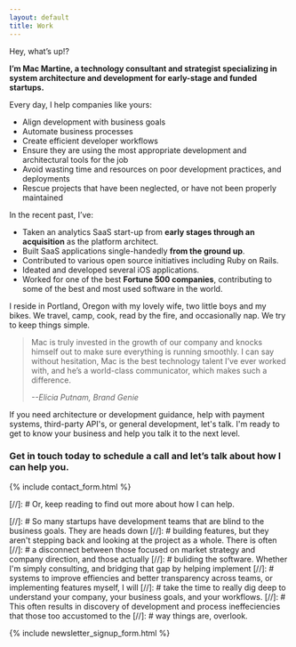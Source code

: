 ```yaml
---
layout: default
title: Work
---
```


Hey, what’s up!?

**I’m Mac Martine, a technology consultant and strategist specializing in system architecture and development for early-stage and funded startups.**

Every day, I help companies like yours:

* Align development with business goals
* Automate business processes
* Create efficient developer workflows
* Ensure they are using the most appropriate development and architectural tools for the job
* Avoid wasting time and resources on poor development practices, and deployments
* Rescue projects that have been neglected, or have not been properly maintained

In the recent past, I’ve:

* Taken an analytics SaaS start-up from **early stages through an acquisition** as the platform architect.
* Built SaaS applications single-handedly **from the ground up**.
* Contributed to various open source initiatives including Ruby on Rails.
* Ideated and developed several iOS applications.
* Worked for one of the best **Fortune 500 companies**, contributing to some of the best and most used software in the world.

I reside in Portland, Oregon with my lovely wife, two little boys and my bikes. We travel, camp, cook, read by the fire, and occasionally nap. We try to keep things simple.

> Mac is truly invested in the growth of our company and knocks himself out to make sure everything is running smoothly. I can say without hesitation, Mac is the best technology talent I’ve ever worked with, and he&#8217;s a world-class communicator, which makes such a difference.
>
> <cite> --Elicia Putnam, Brand Genie</cite>



If you need architecture or development guidance, help with payment systems, third-party API's, or general development, 
let's talk. I'm ready to get to know your business and help you talk it to the next level.

### Get in touch today to schedule a call and let’s talk about how I can help you.

{% include contact_form.html %}

[//]: # Or, keep reading to find out more about how I can help.

[//]: # So many startups have development teams that are blind to the business goals. They are heads down 
[//]: # building features, but they aren't stepping back and looking at the project as a whole.  There is often
[//]: # a disconnect between those focused on market strategy and company direction, and those actually 
[//]: # buliding the software. Whether I'm simply consulting, and bridging that gap by helping implement 
[//]: # systems to improve effiencies and better transparency across teams, or implementing features myself, I will
[//]: # take the time to really dig deep to understand your company, your business goals, and your workflows. 
[//]: # This often results in discovery of development and process ineffeciencies that those too accustomed to the
[//]: # way things are, overlook.

{% include newsletter_signup_form.html %}


